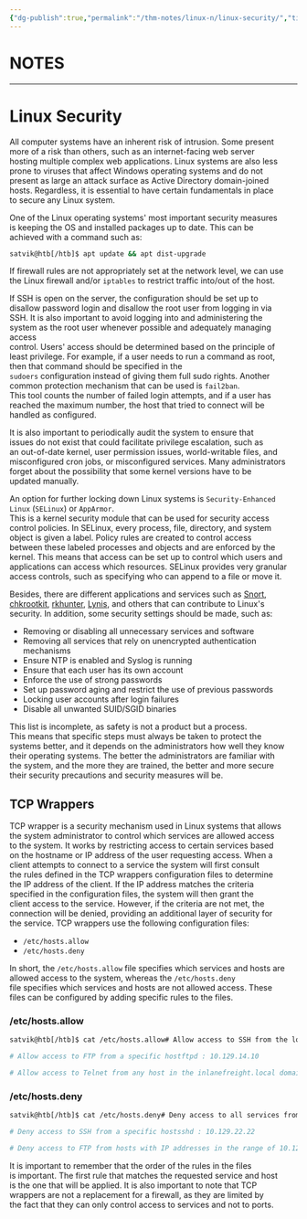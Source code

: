 ```yaml
---
{"dg-publish":true,"permalink":"/thm-notes/linux-n/linux-security/","title":"Linux Security","tags":["linux"]}
---
```


# NOTES

---

# Linux Security

All computer systems have an inherent risk of intrusion. Some present  
more of a risk than others, such as an internet-facing web server  
hosting multiple complex web applications. Linux systems are also less  
prone to viruses that affect Windows operating systems and do not  
present as large an attack surface as Active Directory domain-joined  
hosts. Regardless, it is essential to have certain fundamentals in place  
to secure any Linux system.  

One of the Linux operating systems' most important security measures  
is keeping the OS and installed packages up to date. This can be  
achieved with a command such as:  

```Bash
satvik@htb[/htb]$ apt update && apt dist-upgrade
```

If firewall rules are not appropriately set at the network level, we can use the Linux firewall and/or `iptables` to restrict traffic into/out of the host.

If SSH is open on the server, the configuration should be set up to  
disallow password login and disallow the root user from logging in via  
SSH. It is also important to avoid logging into and administering the  
system as the root user whenever possible and adequately managing access  
control. Users' access should be determined based on the principle of  
least privilege. For example, if a user needs to run a command as root,  
then that command should be specified in the  
`sudoers` configuration instead of giving them full sudo rights. Another common protection mechanism that can be used is `fail2ban`.  
This tool counts the number of failed login attempts, and if a user has  
reached the maximum number, the host that tried to connect will be  
handled as configured.  

It is also important to periodically audit the system to ensure that  
issues do not exist that could facilitate privilege escalation, such as  
an out-of-date kernel, user permission issues, world-writable files, and  
misconfigured cron jobs, or misconfigured services. Many administrators  
forget about the possibility that some kernel versions have to be  
updated manually.  

An option for further locking down Linux systems is `Security-Enhanced Linux` (`SELinux`) or `AppArmor`.  
This is a kernel security module that can be used for security access  
control policies. In SELinux, every process, file, directory, and system  
object is given a label. Policy rules are created to control access  
between these labeled processes and objects and are enforced by the  
kernel. This means that access can be set up to control which users and  
applications can access which resources. SELinux provides very granular  
access controls, such as specifying who can append to a file or move it.  

Besides, there are different applications and services such as [Snort](https://www.snort.org/), [chkrootkit](http://www.chkrootkit.org/), [rkhunter](https://packages.debian.org/sid/rkhunter), [Lynis](https://cisofy.com/lynis/), and others that can contribute to Linux's security. In addition, some security settings should be made, such as:

- Removing or disabling all unnecessary services and software
- Removing all services that rely on unencrypted authentication mechanisms
- Ensure NTP is enabled and Syslog is running
- Ensure that each user has its own account
- Enforce the use of strong passwords
- Set up password aging and restrict the use of previous passwords
- Locking user accounts after login failures
- Disable all unwanted SUID/SGID binaries

This list is incomplete, as safety is not a product but a process.  
This means that specific steps must always be taken to protect the  
systems better, and it depends on the administrators how well they know  
their operating systems. The better the administrators are familiar with  
the system, and the more they are trained, the better and more secure  
their security precautions and security measures will be.  

## TCP Wrappers

TCP wrapper is a security mechanism used in Linux systems that allows  
the system administrator to control which services are allowed access  
to the system. It works by restricting access to certain services based  
on the hostname or IP address of the user requesting access. When a  
client attempts to connect to a service the system will first consult  
the rules defined in the TCP wrappers configuration files to determine  
the IP address of the client. If the IP address matches the criteria  
specified in the configuration files, the system will then grant the  
client access to the service. However, if the criteria are not met, the  
connection will be denied, providing an additional layer of security for  
the service. TCP wrappers use the following configuration files:  

- `/etc/hosts.allow`
- `/etc/hosts.deny`

In short, the `/etc/hosts.allow` file specifies which services and hosts are allowed access to the system, whereas the `/etc/hosts.deny`  
file specifies which services and hosts are not allowed access. These  
files can be configured by adding specific rules to the files.  

### /etc/hosts.allow

```Bash
satvik@htb[/htb]$ cat /etc/hosts.allow# Allow access to SSH from the local networksshd : 10.129.14.0/24

# Allow access to FTP from a specific hostftpd : 10.129.14.10

# Allow access to Telnet from any host in the inlanefreight.local domaintelnetd : .inlanefreight.local
```

### /etc/hosts.deny

```Bash
satvik@htb[/htb]$ cat /etc/hosts.deny# Deny access to all services from any host in the inlanefreight.com domainALL : .inlanefreight.com

# Deny access to SSH from a specific hostsshd : 10.129.22.22

# Deny access to FTP from hosts with IP addresses in the range of 10.129.22.0 to 10.129.22.255ftpd : 10.129.22.0/24
```

It is important to remember that the order of the rules in the files  
is important. The first rule that matches the requested service and host  
is the one that will be applied. It is also important to note that TCP  
wrappers are not a replacement for a firewall, as they are limited by  
the fact that they can only control access to services and not to ports.